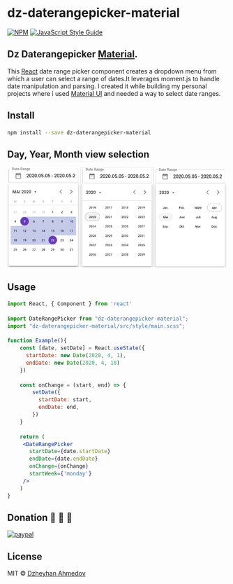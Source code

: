 # dz-daterangepicker-material

[![NPM](https://img.shields.io/npm/v/test-rearct-lib-4.svg)](https://www.npmjs.com/package/dz-daterangepicker-material) [![JavaScript Style Guide](https://img.shields.io/badge/code_style-standard-brightgreen.svg)](https://standardjs.com)

## Dz Daterangepicker [Material](https://material.io/design/introduction/).

This [React](https://reactjs.org/) date range picker component creates a dropdown menu from which a user can select a range of dates.It leverages moment.js to handle date manipulation and parsing. I created it while building my personal projects where i used [Material UI](https://material-ui.com) and  needed a way to select date ranges.

## Install

```bash
npm install --save dz-daterangepicker-material
```
## Day, Year, Month view selection
![](./img/screen.png)

## Usage

```jsx
import React, { Component } from 'react'

import DateRangePicker from "dz-daterangepicker-material";
import "dz-daterangepicker-material/src/style/main.scss";

function Example(){
    const [date, setDate] = React.useState({
      startDate: new Date(2020, 4, 1),
      endDate: new Date(2020, 4, 10)
    })

    const onChange = (start, end) => {
        setDate({
          startDate: start,
          endDate: end,
        })
    }

    return (
     <DateRangePicker
       startDate={date.startDate}
       endDate={date.endDate}
       onChange={onChange}
       startWeek={'monday'}
     />
    )
}


```

## Donation :beer: :beer: :beer:

[![paypal](https://www.paypalobjects.com/en_US/i/btn/btn_donateCC_LG.gif)](https://www.paypal.com/cgi-bin/webscr?cmd=_s-xclick&hosted_button_id=4H8MQCF7T74P8&source=url)


## License

MIT © [Dzheyhan Ahmedov](https://github.com/dzheyhan)
